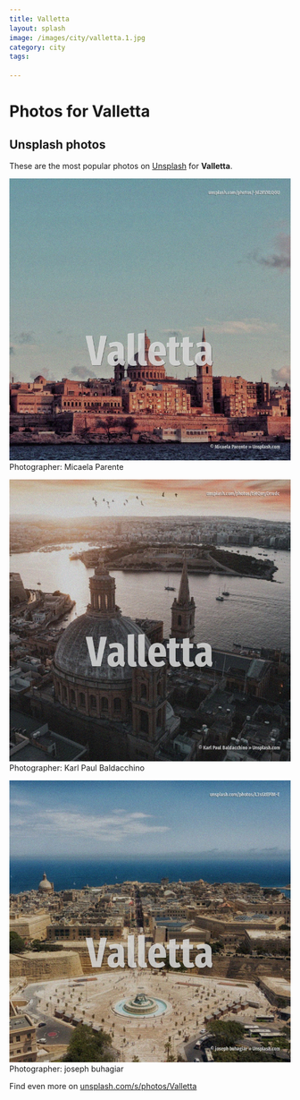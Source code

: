 ```yaml
---
title: Valletta
layout: splash
image: /images/city/valletta.1.jpg
category: city
tags:

---
```

# Photos for Valletta
 
## Unsplash photos
These are the most popular photos on [Unsplash](https://unsplash.com) for **Valletta**.
 
![Valletta](/images/city/valletta.1.jpg)
Photographer:  Micaela Parente
 
![Valletta](/images/city/valletta.2.jpg)
Photographer:  Karl Paul Baldacchino
 
![Valletta](/images/city/valletta.3.jpg)
Photographer:  joseph buhagiar
 
Find even more on [unsplash.com/s/photos/Valletta](https://unsplash.com/s/photos/Valletta)
 
